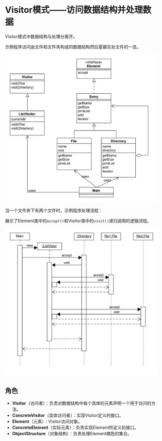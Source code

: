 # Visitor模式——访问数据结构并处理数据

Visitor模式中数据结构与处理分离开。

示例程序访问由文件和文件夹构成的数据结构然后夏娜实处文件的一览。

![visitor](asset/visitor.jpg)

当一个文件夹下有两个文件时，示例程序处理流程：

展示了Element类中的`accept()`和Visitor类中的`visit()`递归调用的逻辑流程。

![visitor](asset/visitor2.jpg)

## 角色

* **Visitor**（访问者）：负责对数据结构中每个具体的元素声明一个用于访问的方法。
* **ConcreteVisitor**（具体访问者）：实现Visitor定义的接口。
* **Element**（元素）：Visitor访问对象。
* **ConcreteElement**（实际元素）：负责实现Element所定义的接口。
* **ObjectStructure**（对象结构）：负责处理Element橘色的集合。